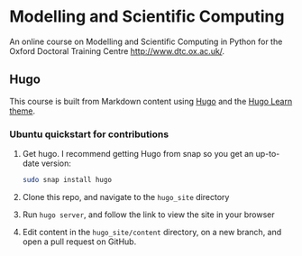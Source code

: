 # Modelling and Scientific Computing

An online course on Modelling and Scientific Computing in Python for the Oxford Doctoral 
Training Centre http://www.dtc.ox.ac.uk/.

## Hugo

This course is built from Markdown content using [Hugo](https://gohugo.io/) and the [Hugo Learn theme](https://learn.netlify.app/en/).

### Ubuntu quickstart for contributions

1. Get hugo.
    I recommend getting Hugo from snap so you get an up-to-date version:

    ```bash
    sudo snap install hugo
    ```

1. Clone this repo, and navigate to the `hugo_site` directory

1. Run `hugo server`, and follow the link to view the site in your browser

1. Edit content in the `hugo_site/content` directory, on a new branch, and open a pull request on GitHub.

